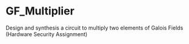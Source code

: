 # GF_Multiplier
Design and synthesis a circuit to multiply two elements of Galois Fields (Hardware Security Assignment)

